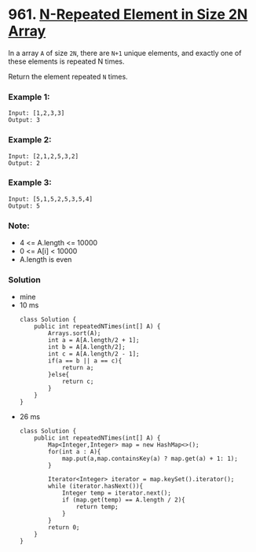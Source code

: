 # 961. [N-Repeated Element in Size 2N Array](https://leetcode.com/problems/n-repeated-element-in-size-2n-array/)

In a array `A` of size `2N`, there are `N+1` unique elements, and exactly one of these elements is repeated N times.

Return the element repeated `N` times.

 

### Example 1:
    Input: [1,2,3,3]
    Output: 3

### Example 2:
    Input: [2,1,2,5,3,2]
    Output: 2

### Example 3:
    Input: [5,1,5,2,5,3,5,4]
    Output: 5
 

### Note:
* 4 <= A.length <= 10000
* 0 <= A[i] < 10000
* A.length is even


### Solution

* mine
 * 10 ms
    ```
    class Solution {
        public int repeatedNTimes(int[] A) {
            Arrays.sort(A);
            int a = A[A.length/2 + 1];
            int b = A[A.length/2];
            int c = A[A.length/2 - 1];
            if(a == b || a == c){
                return a;
            }else{
                return c;
            }
        }
    }
    ```
 * 26 ms
    ```
    class Solution {
        public int repeatedNTimes(int[] A) {
            Map<Integer,Integer> map = new HashMap<>();
            for(int a : A){
                map.put(a,map.containsKey(a) ? map.get(a) + 1: 1);
            }

            Iterator<Integer> iterator = map.keySet().iterator();
            while (iterator.hasNext()){
                Integer temp = iterator.next();
                if (map.get(temp) == A.length / 2){
                    return temp;
                }
            }
            return 0;
        }
    }
    ```
